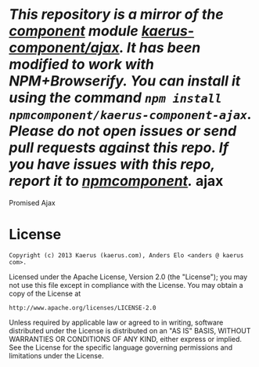 *This repository is a mirror of the [component](http://component.io) module [kaerus-component/ajax](http://github.com/kaerus-component/ajax). It has been modified to work with NPM+Browserify. You can install it using the command `npm install npmcomponent/kaerus-component-ajax`. Please do not open issues or send pull requests against this repo. If you have issues with this repo, report it to [npmcomponent](https://github.com/airportyh/npmcomponent).*
ajax
====

Promised Ajax

License
=======
```
Copyright (c) 2013 Kaerus (kaerus.com), Anders Elo <anders @ kaerus com>.
```
Licensed under the Apache License, Version 2.0 (the "License");
you may not use this file except in compliance with the License.
You may obtain a copy of the License at
 
    http://www.apache.org/licenses/LICENSE-2.0
 
Unless required by applicable law or agreed to in writing, software
distributed under the License is distributed on an "AS IS" BASIS,
WITHOUT WARRANTIES OR CONDITIONS OF ANY KIND, either express or implied.
See the License for the specific language governing permissions and
limitations under the License.